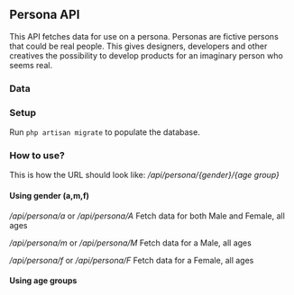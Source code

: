 ## Persona API ##

This API fetches data for use on a persona. Personas are fictive persons that could be real people. This gives designers, developers and other creatives the possibility to develop products for an imaginary person who seems real. 

### Data ###

### Setup ###
Run `php artisan migrate` to populate the database. 

### How to use? ###
This is how the URL should look like:
*/api/persona/{gender}/{age group}*

#### Using gender (a,m,f)
*/api/persona/a* or */api/persona/A*
Fetch data for both Male and Female, all ages

*/api/persona/m* or */api/persona/M*
Fetch data for a Male, all ages

*/api/persona/f* or */api/persona/F*
Fetch data for a Female, all ages

#### Using age groups ####
